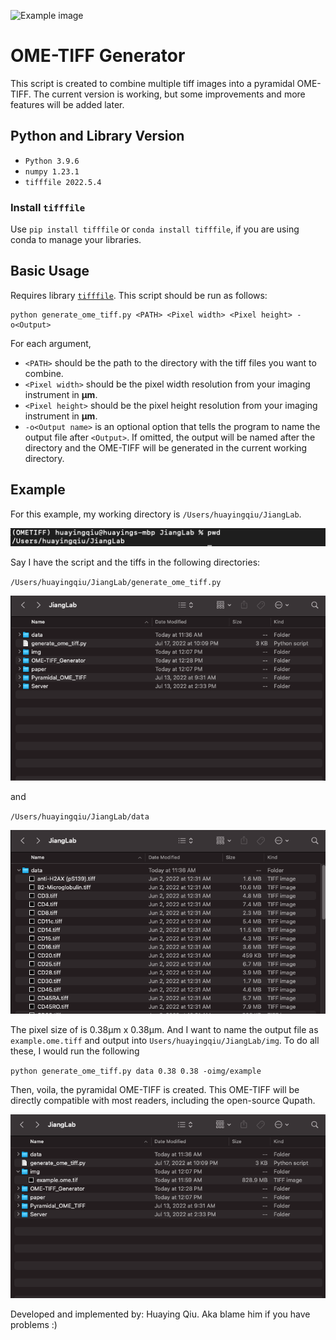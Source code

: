 ![Example image](README_img/example_img.png)
# OME-TIFF Generator
This script is created to combine multiple tiff images into a pyramidal OME-TIFF. The current version is working, but some improvements and more features will be added later.
## Python and Library Version
- `Python 3.9.6`
- `numpy 1.23.1`
- `tifffile 2022.5.4`
### Install `tifffile`
Use
`pip install tifffile` or `conda install tifffile`, if you are using conda to manage your libraries.
## Basic Usage
Requires library [`tifffile`](https://github.com/cgohlke/tifffile). This script should be run as follows:

```
python generate_ome_tiff.py <PATH> <Pixel width> <Pixel height> -o<Output>
```

For each argument, 
- `<PATH>` should be the path to the directory with the tiff files you want to combine.
- `<Pixel width>` should be the pixel width resolution from your imaging instrument in **μm**.
- `<Pixel height>` should be the pixel height resolution from your imaging instrument in **μm**.
- `-o<Output name>` is an optional option that tells the program to name the output file after `<Output>`. If omitted, the output will be named after the directory and the OME-TIFF will be generated in the current working directory.

## Example

For this example, my working directory is `/Users/huayingqiu/JiangLab`.

![pwd](README_img/pwd.png)

Say I have the script and the tiffs in the following directories:

`/Users/huayingqiu/JiangLab/generate_ome_tiff.py`

![tree](README_img/tree.png)

and 

`/Users/huayingqiu/JiangLab/data`

![data](README_img/data.png)

The pixel size of is 0.38μm x 0.38μm. And I want to name the output file as `example.ome.tiff` and output into `Users/huayingqiu/JiangLab/img`. To do all these, I would run the following

`python generate_ome_tiff.py data 0.38 0.38 -oimg/example`

Then, voila, the pyramidal OME-TIFF is created. This OME-TIFF will be directly compatible with most readers, including the open-source Qupath.

![output](README_img/output.png)



Developed and implemented by: Huaying Qiu. Aka blame him if you have problems :) 







